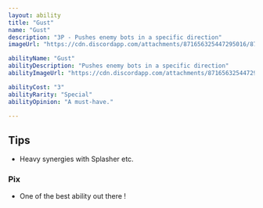 ```yaml
---
layout: ability
title: "Gust"
name: "Gust"
description: "3P - Pushes enemy bots in a specific direction"
imageUrl: "https://cdn.discordapp.com/attachments/871656325447295016/871657070695424010/Screenshot_2021-08-02-14-54-47-972_com.f1player.jpg"

abilityName: "Gust"
abilityDescription: "Pushes enemy bots in a specific direction"
abilityImageUrl: "https://cdn.discordapp.com/attachments/871656325447295016/871657070695424010/Screenshot_2021-08-02-14-54-47-972_com.f1player.jpg"

abilityCost: "3"
abilityRarity: "Special"
abilityOpinion: "A must-have."

---
```


## Tips

- Heavy synergies with Splasher etc.

### Pix

- One of the best ability out there !

